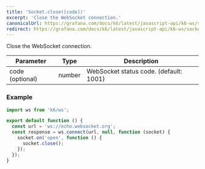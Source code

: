 ```yaml
---
title: 'Socket.close([code])'
excerpt: 'Close the WebSocket connection.'
canonicalUrl: https://grafana.com/docs/k6/latest/javascript-api/k6-ws/socket/socket-close/
redirect: https://grafana.com/docs/k6/latest/javascript-api/k6-ws/socket/socket-close/
---
```


<WsBlockquote />

Close the WebSocket connection.

| Parameter       | Type     | Description                                  |
| --------------- | -------- | -------------------------------------------- |
| code (optional) | number   | WebSocket status code. (default: 1001)       |


### Example

<CodeGroup labels={[]}>

```javascript
import ws from 'k6/ws';

export default function () {
  const url = 'ws://echo.websocket.org';
  const response = ws.connect(url, null, function (socket) {
    socket.on('open', function () {
      socket.close();
    });
  });
}
```

</CodeGroup>

